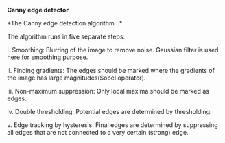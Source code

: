 **Canny edge detector**

*The Canny edge detection algorithm : *

The algorithm runs in five separate steps:

i.    Smoothing: Blurring of the image to remove noise. Gaussian filter is used here for smoothing purpose.

ii.   Finding gradients: The edges should be marked where the gradients of the image has large magnitudes(Sobel operator).

iii.  Non-maximum suppression: Only local maxima should be marked as edges.

iv.   Double thresholding: Potential edges are determined by thresholding.

v.    Edge tracking by hysteresis: Final edges are determined by suppressing all edges that are not connected to a very certain        (strong) edge.
